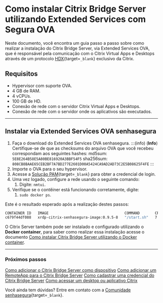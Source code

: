 # Como instalar Citrix Bridge Server utilizando Extended Services com Segura OVA

Neste documento, você encontra um guia passo a passo sobre como realizar a instalação do Citrix Bridge Server, via Extended Services OVA, que é responsável pela comunicação com o Citrix Virtual Apps e Desktops através de um protocolo [HDX](https://www.citrix.com/pt-br){target=`_blank`} exclusivo da Citrix.

## Requisitos

* Hypervisor com suporte OVA.
* 4 GB de RAM.
* 4 vCPUs.
* 100 GB de HD.
* Conexão de rede com o servidor Citrix Virtual Apps e Desktops.
* Conexão de rede com o servidor onde os aplicativos são executados.

---
## Instalar via Extended Services OVA senhasegura

1. Faça o download do Extended Services OVA senhasegura.
    :::(info) (**Info**)
    Certifique-se de que as checksums do arquivo OVA que você recebeu correspondam aos seguintes hashes:
    md5sum: `5E8E264B58E5A80BE816920A3BBF54F5`
    sha256sum: `808CB8BAAE65CEB2BF7A7BD277E2601D00A5424CA9AD2AD73C2E5B08625F4FE`
    :::
2. Importe o OVA para o seu hypervisor.
3. Acesse a [Solução PAM](https://suporte.senhasegura.com.br/){target=`_blank`} para obter a credencial de login.
4. Uma vez logado, configure a rede usando o seguinte comando:
    1. Digite: `nmtui`.
5. Verifique se o contêiner está funcionando corretamente, digite:
    1. `sudo docker ps`.

Este é o resultado esperado após a realização destes passos:
```bash
CONTAINER ID   IMAGE                                   COMMAND       CREATED         STATUS         PORTS     NAMES
c679f44df088   xrdp-citrix-senhasegura-image:0.9.5-8   "/start.sh"   7 minutes ago   Up 7 minutes             xrdp-citrix-senhasegura-image_0.9.5-8
```

O Citrix Server também pode ser instalado e configurado utilizando o **Docker container**, para saber como realizar essa instalação acesse o documento [Como instalar Citrix Bridge Server utilizando o Docker container](/v4/docs/pt/pam-session-how-to-install-citrix-bridge-server-using-docker-container).

---
### Próximos passos
[Como adicionar o Citrix Bridge Server como dispositivo](/v4/docs/pt/pam-session-how-to-add-citrix-bridge-server-as-a-device)
[Como adicionar um RemoteApp para o Citrix Bridge Server](/v4/docs/pt/pam-session-how-to-add-a-remoteapp-to-citrix-bridge-server)
[Como cadastrar uma credencial do Citrix Bridge Server](/v4/docs/pt/pam-session-how-to-add-citrix-bridge-server-credential)
[Como acessar um desktop ou aplicativo Citrix](/v4/docs/pt/pam-session-how-to-access-a-citrix-desktop-or-application)

Você ainda tem dúvidas? Entre em contato com a [Comunidade senhasegura](https://community.senhasegura.io/){target=`_blank`}.